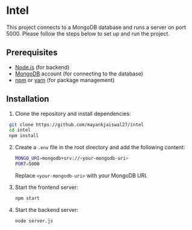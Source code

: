 # Intel

This project connects to a MongoDB database and runs a server on port 5000. Please follow the steps below to set up and run the project.

## Prerequisites

- [Node.js](https://nodejs.org/en/) (for backend)
- [MongoDB](https://www.mongodb.com/) account (for connecting to the database)
- [npm](https://www.npmjs.com/) or [yarn](https://yarnpkg.com/) (for package management)

## Installation

1. Clone the repository and install dependencies:
  ```bash
   git clone https://github.com/mayankjaiswal27/intel
   cd intel
   npm install
  ```

2. Create a `.env` file in the root directory and add the following content:
   ```bash
   MONGO_URI=mongodb+srv://<your-mongodb-uri>
   PORT=5000
   ```
   Replace `<your-mongodb-uri>` with your MongoDB URI.

3. Start the frontend server:
   ```bash
   npm start
   ```
4. Start the backend server:
   ```bash
   node server.js
   ```